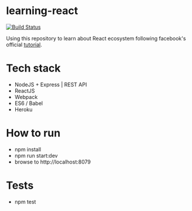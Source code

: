 
# learning-react
[![Build Status](https://travis-ci.org/lucaslago/react-messenger.svg?branch=master)](https://travis-ci.org/lucaslago/learning-react)

Using this repository to learn about React ecosystem following facebook's official [tutorial](https://facebook.github.io/react/docs/tutorial.html).

# Tech stack
- NodeJS + Express | REST API
- ReactJS
- Webpack
- ES6 / Babel
- Heroku

# How to run
- npm install
- npm run start:dev
- browse to http://localhost:8079

# Tests
- npm test
